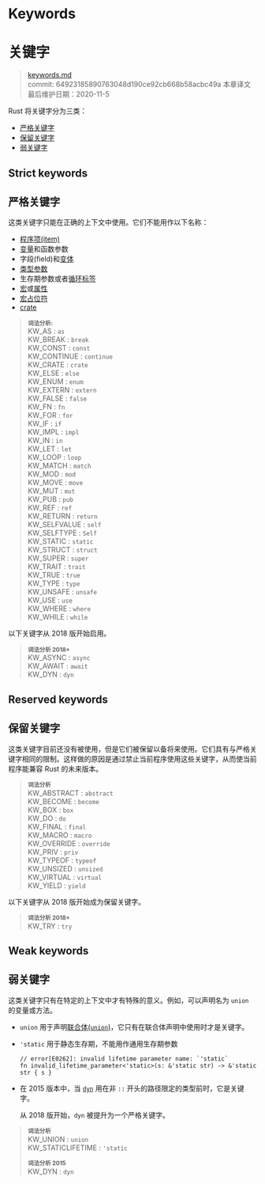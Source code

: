 # Keywords
# 关键字

>[keywords.md](https://github.com/rust-lang/reference/blob/master/src/keywords.md)\
>commit: 64923185890763048d190ce92cb668b58acbc49a
>本章译文最后维护日期：2020-11-5

Rust 将关键字分为三类：

  - [严格关键字](#strict-keywords)
  - [保留关键字](#reserved-keywords)
  - [弱关键字](#weak-keywords)

## Strict keywords
## 严格关键字

这类关键字只能在正确的上下文中使用。它们不能用作以下名称：

* [程序项(item)][Items]
* [变量][Variables]和函数参数
* 字段(field)和[变体][variants]
* [类型参数][Type parameters]
* 生存期参数或者[循环标签][loop labels]
* [宏][Macros]或[属性][attributes]
* [宏占位符][Macro placeholders]
* [crate][Crates]

> **<sup>词法分析:<sup>**\
> KW_AS             : `as`\
> KW_BREAK          : `break`\
> KW_CONST          : `const`\
> KW_CONTINUE       : `continue`\
> KW_CRATE          : `crate`\
> KW_ELSE           : `else`\
> KW_ENUM           : `enum`\
> KW_EXTERN         : `extern`\
> KW_FALSE          : `false`\
> KW_FN             : `fn`\
> KW_FOR            : `for`\
> KW_IF             : `if`\
> KW_IMPL           : `impl`\
> KW_IN             : `in`\
> KW_LET            : `let`\
> KW_LOOP           : `loop`\
> KW_MATCH          : `match`\
> KW_MOD            : `mod`\
> KW_MOVE           : `move`\
> KW_MUT            : `mut`\
> KW_PUB            : `pub`\
> KW_REF            : `ref`\
> KW_RETURN         : `return`\
> KW_SELFVALUE      : `self`\
> KW_SELFTYPE       : `Self`\
> KW_STATIC         : `static`\
> KW_STRUCT         : `struct`\
> KW_SUPER          : `super`\
> KW_TRAIT          : `trait`\
> KW_TRUE           : `true`\
> KW_TYPE           : `type`\
> KW_UNSAFE         : `unsafe`\
> KW_USE            : `use`\
> KW_WHERE          : `where`\
> KW_WHILE          : `while`

以下关键字从 2018 版开始启用。

> **<sup>词法分析 2018+</sup>**\
> KW_ASYNC          : `async`\
> KW_AWAIT          : `await`\
> KW_DYN            : `dyn`

## Reserved keywords
## 保留关键字

这类关键字目前还没有被使用，但是它们被保留以备将来使用。它们具有与严格关键字相同的限制。这样做的原因是通过禁止当前程序使用这些关键字，从而使当前程序能兼容 Rust 的未来版本。

> **<sup>词法分析</sup>**\
> KW_ABSTRACT       : `abstract`\
> KW_BECOME         : `become`\
> KW_BOX            : `box`\
> KW_DO             : `do`\
> KW_FINAL          : `final`\
> KW_MACRO          : `macro`\
> KW_OVERRIDE       : `override`\
> KW_PRIV           : `priv`\
> KW_TYPEOF         : `typeof`\
> KW_UNSIZED        : `unsized`\
> KW_VIRTUAL        : `virtual`\
> KW_YIELD          : `yield`

以下关键字从 2018 版开始成为保留关键字。

> **<sup>词法分析 2018+</sup>**\
> KW_TRY   : `try`

## Weak keywords
## 弱关键字

这类关键字只有在特定的上下文中才有特殊的意义。例如，可以声明名为 `union` 的变量或方法。

* `union` 用于声明[联合体(`union`)][union]，它只有在联合体声明中使用时才是关键字。
* `'static` 用于静态生存期，不能用作通用生存期参数

  ```compile_fail
  // error[E0262]: invalid lifetime parameter name: `'static`
  fn invalid_lifetime_parameter<'static>(s: &'static str) -> &'static str { s }
  ```
* 在 2015 版本中，当 [`dyn`] 用在非 `::` 开头的路径限定的类型前时，它是关键字。
  
  从 2018 版开始，`dyn` 被提升为一个严格关键字。

> **<sup>词法分析</sup>**\
> KW_UNION          : `union`\
> KW_STATICLIFETIME : `'static`
>
> **<sup>词法分析 2015</sup>**\
> KW_DYN            : `dyn`

[items]: items.md
[Variables]: variables.md
[Type parameters]: types/parameters.md
[loop labels]: expressions/loop-expr.md#loop-labels
[Macros]: macros.md
[attributes]: attributes.md
[Macro placeholders]: macros-by-example.md
[Crates]: crates-and-source-files.md
[union]: items/unions.md
[variants]: items/enumerations.md
[`dyn`]: types/trait-object.md

<!-- 2020-11-12-->
<!-- checked -->
